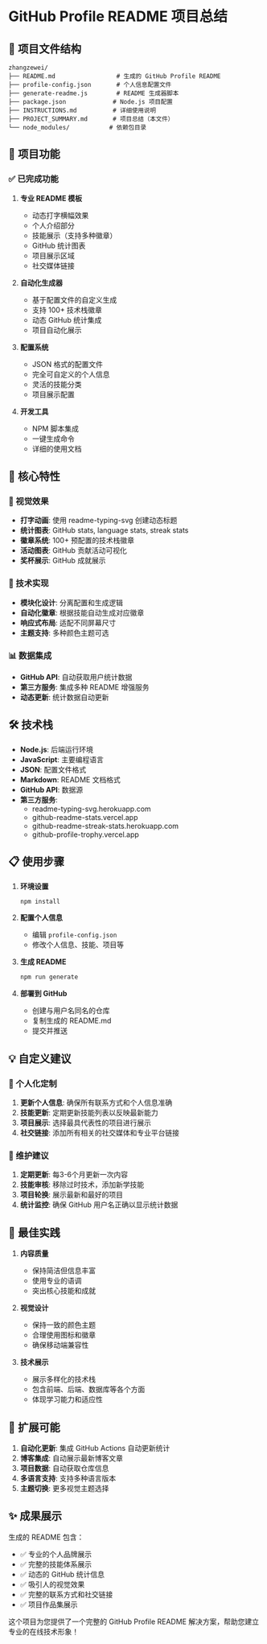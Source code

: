 # GitHub Profile README 项目总结

## 📁 项目文件结构

```
zhangzewei/
├── README.md                 # 生成的 GitHub Profile README
├── profile-config.json       # 个人信息配置文件
├── generate-readme.js        # README 生成器脚本
├── package.json             # Node.js 项目配置
├── INSTRUCTIONS.md          # 详细使用说明
├── PROJECT_SUMMARY.md       # 项目总结（本文件）
└── node_modules/           # 依赖包目录
```

## 🎯 项目功能

### ✅ 已完成功能

1. **专业 README 模板**
   - 动态打字横幅效果
   - 个人介绍部分
   - 技能展示（支持多种徽章）
   - GitHub 统计图表
   - 项目展示区域
   - 社交媒体链接

2. **自动化生成器**
   - 基于配置文件的自定义生成
   - 支持 100+ 技术栈徽章
   - 动态 GitHub 统计集成
   - 项目自动化展示

3. **配置系统**
   - JSON 格式的配置文件
   - 完全可自定义的个人信息
   - 灵活的技能分类
   - 项目展示配置

4. **开发工具**
   - NPM 脚本集成
   - 一键生成命令
   - 详细的使用文档

## 🚀 核心特性

### 🎨 视觉效果
- **打字动画**: 使用 readme-typing-svg 创建动态标题
- **统计图表**: GitHub stats, language stats, streak stats
- **徽章系统**: 100+ 预配置的技术栈徽章
- **活动图表**: GitHub 贡献活动可视化
- **奖杯展示**: GitHub 成就展示

### 🔧 技术实现
- **模块化设计**: 分离配置和生成逻辑
- **自动化徽章**: 根据技能自动生成对应徽章
- **响应式布局**: 适配不同屏幕尺寸
- **主题支持**: 多种颜色主题可选

### 📊 数据集成
- **GitHub API**: 自动获取用户统计数据
- **第三方服务**: 集成多种 README 增强服务
- **动态更新**: 统计数据自动更新

## 🛠️ 技术栈

- **Node.js**: 后端运行环境
- **JavaScript**: 主要编程语言
- **JSON**: 配置文件格式
- **Markdown**: README 文档格式
- **GitHub API**: 数据源
- **第三方服务**: 
  - readme-typing-svg.herokuapp.com
  - github-readme-stats.vercel.app
  - github-readme-streak-stats.herokuapp.com
  - github-profile-trophy.vercel.app

## 📋 使用步骤

1. **环境设置**
   ```bash
   npm install
   ```

2. **配置个人信息**
   - 编辑 `profile-config.json`
   - 修改个人信息、技能、项目等

3. **生成 README**
   ```bash
   npm run generate
   ```

4. **部署到 GitHub**
   - 创建与用户名同名的仓库
   - 复制生成的 README.md
   - 提交并推送

## 💡 自定义建议

### 🎯 个人化定制
1. **更新个人信息**: 确保所有联系方式和个人信息准确
2. **技能更新**: 定期更新技能列表以反映最新能力
3. **项目展示**: 选择最具代表性的项目进行展示
4. **社交链接**: 添加所有相关的社交媒体和专业平台链接

### 🔄 维护建议
1. **定期更新**: 每3-6个月更新一次内容
2. **技能审核**: 移除过时技术，添加新学技能
3. **项目轮换**: 展示最新和最好的项目
4. **统计监控**: 确保 GitHub 用户名正确以显示统计数据

## 🌟 最佳实践

1. **内容质量**
   - 保持简洁但信息丰富
   - 使用专业的语调
   - 突出核心技能和成就

2. **视觉设计**
   - 保持一致的颜色主题
   - 合理使用图标和徽章
   - 确保移动端兼容性

3. **技术展示**
   - 展示多样化的技术栈
   - 包含前端、后端、数据库等各个方面
   - 体现学习能力和适应性

## 🔮 扩展可能

1. **自动化更新**: 集成 GitHub Actions 自动更新统计
2. **博客集成**: 自动展示最新博客文章
3. **项目数据**: 自动获取仓库信息
4. **多语言支持**: 支持多种语言版本
5. **主题切换**: 更多视觉主题选择

## ✨ 成果展示

生成的 README 包含：
- ✅ 专业的个人品牌展示
- ✅ 完整的技能体系展示
- ✅ 动态的 GitHub 统计信息
- ✅ 吸引人的视觉效果
- ✅ 完整的联系方式和社交链接
- ✅ 项目作品集展示

这个项目为您提供了一个完整的 GitHub Profile README 解决方案，帮助您建立专业的在线技术形象！
